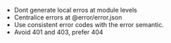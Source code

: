 - Dont generate local erros at module levels
- Centralice errors at @error/error.json
- Use consistent error codes with the error semantic.
- Avoid 401 and 403, prefer 404
